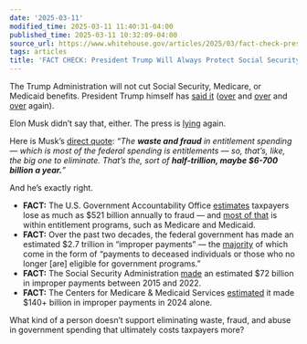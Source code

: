 ```yaml
---
date: '2025-03-11'
modified_time: 2025-03-11 11:40:31-04:00
published_time: 2025-03-11 10:32:09-04:00
source_url: https://www.whitehouse.gov/articles/2025/03/fact-check-president-trump-will-always-protect-social-security-medicare/
tags: articles
title: 'FACT CHECK: President Trump Will Always Protect Social Security, Medicare'
---
```

 
The Trump Administration will not cut Social Security, Medicare, or
Medicaid benefits. President Trump himself has [said
it](https://x.com/RapidResponse47/status/1898754137161965642)
([over](https://x.com/RapidResponse47/status/1892045754178420930) and
[over](https://x.com/RapidResponse47/status/1887955364349358383) and
[over](https://x.com/RapidResponse47/status/1894802469445591437) again).

Elon Musk didn’t say that, either. The press is
[lying](https://www.cnn.com/2025/03/11/politics/musk-federal-entitlements-costs/index.html)
again.

Here is Musk’s [direct
quote](https://x.com/RapidResponse47/status/1899429354804806052): *“The
**waste and fraud** in entitlement spending — which is most of the
federal spending is entitlements — so, that’s, like, the big one to
eliminate. That’s the, sort of **half-trillion, maybe $6-700 billion a
year.**”*

And he’s exactly right.

-   **FACT:** The U.S. Government Accountability Office
    [estimates](https://www.gao.gov/products/gao-24-105833) taxpayers
    lose as much as $521 billion annually to fraud — and [most of
    that](https://www.gao.gov/blog/federal-government-made-236-billion-improper-payments-last-fiscal-year)
    is within entitlement programs, such as Medicare and Medicaid.
-   **FACT:** Over the past two decades, the federal government has made
    an estimated $2.7 trillion in “improper payments” — the
    [majority](https://www.gao.gov/blog/federal-government-made-236-billion-improper-payments-last-fiscal-year#:~:text=More%20than%20%24175%20billion%20(74%25)%20of%20errors%20were%20overpayments%E2%80%94for%20example%2C%20payments%20to%20deceased%20individuals%20or%20those%20no%20longer%20eligible%20for%20government%20programs)
    of which come in the form of “payments to deceased individuals or
    those who no longer \[are\] eligible for government programs.”
-   **FACT:** The Social Security Administration
    [made](https://oig.ssa.gov/news-releases/2024-08-19-ig-reports-nearly-72-billion-improperly-paid-recommended-improvements-go-unimplemented/#:~:text=From%20FYs%202015%20through%202022,overpayment%20balance%20of%20%2423%20billion.)
    an estimated $72 billion in improper payments between 2015 and 2022.
-   **FACT:** The Centers for Medicare & Medicaid Services
    [estimated](https://www.cms.gov/newsroom/fact-sheets/fiscal-year-2024-improper-payments-fact-sheet)
    it made $140+ billion in improper payments in 2024 alone.

What kind of a person doesn’t support eliminating waste, fraud, and
abuse in government spending that ultimately costs taxpayers more?
